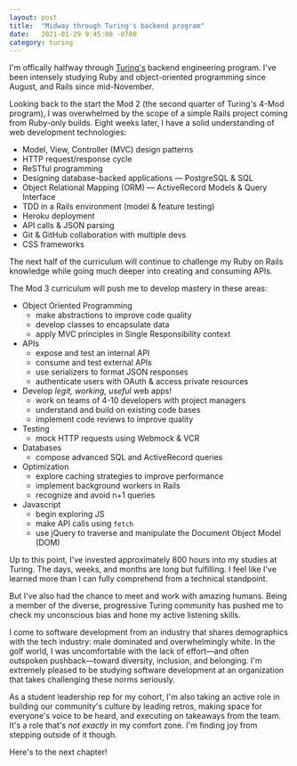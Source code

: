 ```yaml
---
layout: post
title:  "Midway through Turing's backend program"
date:   2021-01-29 9:45:00 -0700
category: turing
---
```


I'm offically halfway through [Turing's](https://turing.io) backend engineering program. I've been intensely studying Ruby and object-oriented programming since August, and Rails since mid-November.

Looking back to the start the Mod 2 (the second quarter of Turing's 4-Mod program), I was overwhelmed by the scope of a simple Rails project coming from Ruby-only builds. Eight weeks later, I have a solid understanding of web development technologies:

- Model, View, Controller (MVC) design patterns
- HTTP request/response cycle
- ReSTful programming
- Designing database-backed applications — PostgreSQL & SQL
- Object Relational Mapping (ORM) — ActiveRecord Models & Query Interface
- TDD in a Rails environment (model & feature testing)
- Heroku deployment
- API calls & JSON parsing
- Git & GitHub collaboration with multiple devs
- CSS frameworks

The next half of the curriculum will continue to challenge my Ruby on Rails knowledge while going much deeper into creating and consuming APIs.

The Mod 3 curriculum will push me to develop mastery in these areas:

- Object Oriented Programming
  - make abstractions to improve code quality
  - develop classes to encapsulate data
  - apply MVC principles in Single Responsibility context
- APIs
  - expose and test an internal API
  - consume and test external APIs
  - use serializers to format JSON responses
  - authenticate users with OAuth & access private resources
- Develop *legit, working, useful* web apps!
  - work on teams of 4-10 developers with project managers
  - understand and build on existing code bases
  - implement code reviews to improve quality
- Testing
  - mock HTTP requests using Webmock & VCR
- Databases
  - compose advanced SQL and ActiveRecord queries
- Optimization
  - explore caching strategies to improve performance
  - implement background workers in Rails
  - recognize and avoid n+1 queries
- Javascript
  - begin exploring JS
  - make API calls using `fetch`
  - use jQuery to traverse and manipulate the Document Object Model (DOM)

Up to this point, I've invested approximately 800 hours into my studies at Turing. The days, weeks, and months are long but fulfilling. I feel like I've learned more than I can fully comprehend from a technical standpoint.

But I've also had the chance to meet and work with amazing humans. Being a member of the diverse, progressive Turing community has pushed me to check my unconscious bias and hone my active listening skills.

I come to software development from an industry that shares demographics with the tech industry: male dominated and overwhelmingly white. In the golf world, I was uncomfortable with the lack of effort—and often outspoken pushback—toward diversity, inclusion, and belonging. I'm extremely pleased to be studying software development at an organization that takes challenging these norms seriously.

As a student leadership rep for my cohort, I'm also taking an active role in building our community's culture by leading retros, making space for everyone's voice to be heard, and executing on takeaways from the team. It's a role that's *not exactly* in my comfort zone. I'm finding joy from stepping outside of it though.

Here's to the next chapter!
